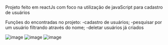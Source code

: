 
Projeto feito em reactJs com foco na utilização de javaScript para cadastro de usuários

Funções do encontradas no projeto:
-cadastro de usuários;
-pesquisar por um usuário filtrando através do nome;
-deletar usuários já criados

![image](https://user-images.githubusercontent.com/64990900/149582956-16362cf7-ac61-441c-a8f2-fddf13cad4aa.png)
![image](https://user-images.githubusercontent.com/64990900/149583001-34a43884-fd61-4515-9325-775adc7993a3.png)
![image](https://user-images.githubusercontent.com/64990900/147490603-e04cd90b-8a09-4a1b-b857-a0732c4cc289.png)



